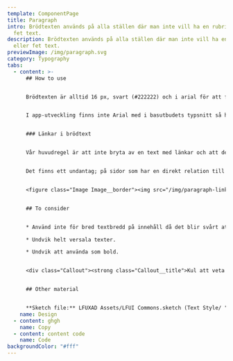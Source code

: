 ```yaml
---
template: ComponentPage
title: Paragraph
intro: Brödtexten används på alla ställen där man inte vill ha en rubrik eller
  fet text.
description: Brödtexten används på alla ställen där man inte vill ha en rubrik
  eller fet text.
previewImage: /img/paragraph.svg
category: Typography
tabs:
  - content: >-
      ## How to use


      Brödtexten är alltid 16 px, svart (#222222) och i arial för att få så bra läsbarhet som möjligt. 


      I app-utveckling finns inte Arial med i basutbudets typsnitt så här använder vi Roboto för Android och San Fransisco för iOS.


      ### Länkar i brödtext


      Vår huvudregel är att inte bryta av en text med länkar och att de ska placeras under ett stycke för att inte avbryta läsaren i textflödet med massa länkar. 


      Det finns ett undantag; på sidor som har en direkt relation till en produktsida får man länka första gången produkten namnges i en brödtexten under ingressen. Texten ska vara starkt kopplad till produkten man länkar till. 


      <figure class="Image Image__border"><img src="/img/paragraph-links.png" srcset="/img/paragraph-links.png 2x" alt="An exception from the rule"><figcaption><div class="Image__caption"></div></figcaption></figure>


      ## To consider


      * Använd inte för bred textbredd på innehåll då det blir svårt att följa med i texterna och hitta tillbaka till vilken rad jag ska börja läsa på under. En bra tumregel är att hålla sig till 65-85 tecken.

      * Undvik helt versala texter.

      * Undvik att använda som bold.


      <div class="Callout"><strong class="Callout__title">Kul att veta </strong><p class="Callout__text">Den största delen information på en webbplats är vanligtvis textbaserad Därför har vi under åren ökat vår storlek på brödtexten för att förbättra läsbarheten. 2012 hade vi brödtext på 12 px och 2014 ökades den till 14 px och nu sedan 2016 har vi ökat ännu mer till en brödtext på 16 px.</p></div>


      ## Other material


      **Sketch file:** LFUXAD Assets/LFUI Commons.sketch (Text Style/ "Ingress" and "Payoff")
    name: Design
  - content: ghgh
    name: Copy
  - content: content code
    name: Code
backgroundColor: "#fff"
---
```

